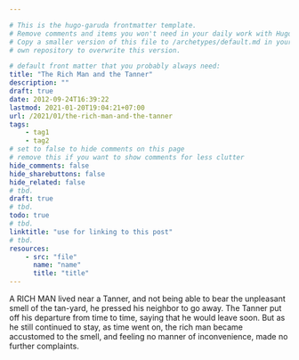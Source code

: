 ```yaml
---

# This is the hugo-garuda frontmatter template.
# Remove comments and items you won't need in your daily work with Hugo.
# Copy a smaller version of this file to /archetypes/default.md in your
# own repository to overwrite this version.

# default front matter that you probably always need:
title: "The Rich Man and the Tanner"
description: ""
draft: true
date: 2012-09-24T16:39:22
lastmod: 2021-01-20T19:04:21+07:00
url: /2021/01/the-rich-man-and-the-tanner
tags:
    - tag1
    - tag2
# set to false to hide comments on this page
# remove this if you want to show comments for less clutter
hide_comments: false
hide_sharebuttons: false
hide_related: false
# tbd.
draft: true
# tbd.
todo: true
# tbd.
linktitle: "use for linking to this post"
# tbd.
resources:
    - src: "file"
      name: "name"
      title: "title"
---
```

A RICH MAN lived near a Tanner, and not being able to bear the unpleasant smell of the tan-yard, he pressed his neighbor to go away. The Tanner put off his departure from time to time, saying that he would leave soon. But as he still continued to stay, as time went on, the rich man became accustomed to the smell, and feeling no manner of inconvenience, made no further complaints.


